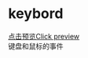 # keybord
<a href="http://htmlpreview.github.io/?https://github.com/Zzunky/keybord/blob/master/index" >点击预览Click preview</a><br/>
键盘和鼠标的事件
